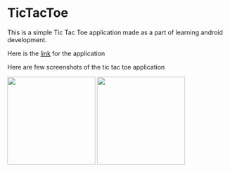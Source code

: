# TicTacToe
This is a simple Tic Tac Toe application made as a part of learning android development.

Here is the [link](https://bit.ly/tictactoedownload) for the application

Here are few screenshots of the tic tac toe application

<img src="https://user-images.githubusercontent.com/20438252/56343574-c1935800-61d8-11e9-856b-58ac6e334c7e.png" height="200"> <img src="https://user-images.githubusercontent.com/20438252/56343575-c22bee80-61d8-11e9-947e-6d6710f7eec4.png" height="200">
